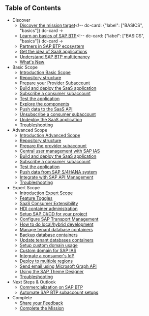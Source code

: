 ## Table of Contents

<!-- disco-toc-start -->
- Discover
    - [Discover the mission target](https://github.com/SAP-samples/btp-cf-cap-multitenant-susaas/blob/main/docu/1-discover/1-discover-mission-target/README.md)<!-- dc-card: {"label": ["BASICS", "basics"]} dc-card ->
    - [Learn on basics of SAP BTP](https://github.com/SAP-samples/btp-cf-cap-multitenant-susaas/blob/main/docu/1-discover/2-learn-basics-sap-btp/README.md)<!-- dc-card: {"label": ["BASICS", "basics"]} dc-card ->
    - [Partners in SAP BTP ecosystem](https://github.com/SAP-samples/btp-cf-cap-multitenant-susaas/blob/main/docu/1-discover/3-partners-sap-btp-ecosystem/README.md)
    - [Get the idea of SaaS applications](https://github.com/SAP-samples/btp-cf-cap-multitenant-susaas/blob/main/docu/1-discover/4-get-idea-saas-applications/README.md)
    - [Understand SAP BTP multitenancy](https://github.com/SAP-samples/btp-cf-cap-multitenant-susaas/blob/main/docu/1-discover/5-understand-btp-multitenancy/README.md)
    - [What's New](https://github.com/SAP-samples/btp-cf-cap-multitenant-susaas/blob/main/docu/1-discover/6-whats-new/README.md)
- Basic Scope
    - [Introduction Basic Scope](https://github.com/SAP-samples/btp-cf-cap-multitenant-susaas/blob/main/docu/2-basic/0-introduction-basic-scope/README.md)
    - [Repository structure](https://github.com/SAP-samples/btp-cf-cap-multitenant-susaas/blob/main/docu/2-basic/1-understand-repo-structure/README.md)
    - [Prepare your Provider Subaccount](https://github.com/SAP-samples/btp-cf-cap-multitenant-susaas/blob/main/docu/2-basic/2-prepare-provider-subaccount/README.md)
    - [Build and deploy the SaaS application](https://github.com/SAP-samples/btp-cf-cap-multitenant-susaas/blob/main/docu/2-basic/3-build-deploy-saas-application/README.md)
    - [Subscribe a consumer subaccount](https://github.com/SAP-samples/btp-cf-cap-multitenant-susaas/blob/main/docu/2-basic/4-subscribe-consumer-subaccount/README.md)
    - [Test the application](https://github.com/SAP-samples/btp-cf-cap-multitenant-susaas/blob/main/docu/2-basic/6-test-the-application/README.md)
    - [Explore the components](https://github.com/SAP-samples/btp-cf-cap-multitenant-susaas/blob/main/docu/2-basic/7-explore-the-components/README.md)  
    - [Push data to the SaaS API](https://github.com/SAP-samples/btp-cf-cap-multitenant-susaas/blob/main/docu/2-basic/5-push-data-to-saas-api/README.md)  
    - [Unsubscribe a consumer subaccount](https://github.com/SAP-samples/btp-cf-cap-multitenant-susaas/blob/main/docu/2-basic/8-unsubscribe-consumer-subaccount/README.md)
    - [Undeploy the SaaS application](https://github.com/SAP-samples/btp-cf-cap-multitenant-susaas/blob/main/docu/2-basic/9-undeploy-saas-application/README.md)
    - [Troubleshooting](https://github.com/SAP-samples/btp-cf-cap-multitenant-susaas/blob/main/docu/2-basic/10-troubleshooting/README.md)
- Advanced Scope
    - [Introduction Advanced Scope](https://github.com/SAP-samples/btp-cf-cap-multitenant-susaas/blob/main/docu/3-advanced/0-introduction-advanced-scope/README.md)
    - [Repository structure](https://github.com/SAP-samples/btp-cf-cap-multitenant-susaas/blob/main/docu/3-advanced/1-understand-repo-structure/README.md)
    - [Prepare the provider subaccount](https://github.com/SAP-samples/btp-cf-cap-multitenant-susaas/blob/main/docu/3-advanced/2-prepare-provider-subaccount/README.md)
    - [Central user management with SAP IAS](https://github.com/SAP-samples/btp-cf-cap-multitenant-susaas/blob/main/docu/3-advanced/3-central-user-management-ias/README.md)
    - [Build and deploy the SaaS application](https://github.com/SAP-samples/btp-cf-cap-multitenant-susaas/blob/main/docu/3-advanced/4-build-deploy-saas-application/README.md)
    - [Subscribe a consumer subaccount](https://github.com/SAP-samples/btp-cf-cap-multitenant-susaas/blob/main/docu/3-advanced/5-subscribe-consumer-subaccount/README.md)
    - [Test the application](https://github.com/SAP-samples/btp-cf-cap-multitenant-susaas/blob/main/docu/3-advanced/6-test-the-application/README.md)
    - [Push data from SAP S/4HANA system](https://github.com/SAP-samples/btp-cf-cap-multitenant-susaas/blob/main/docu/3-advanced/7-push-data-s4hana-system/README.md)
    - [Integrate with SAP API Management](https://github.com/SAP-samples/btp-cf-cap-multitenant-susaas/blob/main/docu/3-advanced/8-integrate-sap-api-management/README.md)
    - [Troubleshooting](https://github.com/SAP-samples/btp-cf-cap-multitenant-susaas/blob/main/docu/3-advanced/9-troubleshooting/README.md)
- Expert Scope
    - [Introduction Expert Scope](https://github.com/SAP-samples/btp-cf-cap-multitenant-susaas/blob/main/docu/4-expert/0-introduction-expert-scope/README.md)
    - [Feature Toggles](https://github.com/SAP-samples/btp-cf-cap-multitenant-susaas/blob/main/docu/4-expert/feature-toggles/README.md)
    - [SaaS Consumer Extensibility](https://github.com/SAP-samples/btp-cf-cap-multitenant-susaas/blob/main/docu/4-expert/consumer-extensibility/README.md)
    - [HDI container administration](https://github.com/SAP-samples/btp-cf-cap-multitenant-susaas/blob/main/docu/4-expert/hdi-container-administration/README.md)
    - [Setup SAP CI/CD for your project](https://github.com/SAP-samples/btp-cf-cap-multitenant-susaas/blob/main/docu/4-expert/setup-cicd-for-project/README.md)
    - [Configure SAP Transport Management](https://github.com/SAP-samples/btp-cf-cap-multitenant-susaas/blob/main/docu/4-expert/configure-transport-management/README.md)
    - [How to do local/hybrid development](https://github.com/SAP-samples/btp-cf-cap-multitenant-susaas/blob/main/docu/4-expert/local-hybrid-development/README.md)
    - [Manage tenant database containers](https://github.com/SAP-samples/btp-cf-cap-multitenant-susaas/blob/main/docu/4-expert/manage-tenant-containers/README.md)
    - [Backup database containers](https://github.com/SAP-samples/btp-cf-cap-multitenant-susaas/blob/main/docu/4-expert/backup-database-containers/README.md)
    - [Update tenant databases containers](https://github.com/SAP-samples/btp-cf-cap-multitenant-susaas/blob/main/docu/4-expert/update-tenant-containers/README.md)
    - [Setup custom domain usage](https://github.com/SAP-samples/btp-cf-cap-multitenant-susaas/blob/main/docu/4-expert/custom-domain-usage/README.md)
    - [Custom domain for SAP IAS](https://github.com/SAP-samples/btp-cf-cap-multitenant-susaas/blob/main/docu/4-expert/custom-domain-for-ias/README.md)
    - [Integrate a consumer's IdP](https://github.com/SAP-samples/btp-cf-cap-multitenant-susaas/blob/main/docu/4-expert/integrate-consumers-idp/README.md)
    - [Deploy to multiple regions](https://github.com/SAP-samples/btp-cf-cap-multitenant-susaas/blob/main/docu/4-expert/deploy-multiple-regions/README.md)
    - [Send email using Microsoft Graph API](https://github.com/SAP-samples/btp-cf-cap-multitenant-susaas/blob/main/docu/4-expert/send-emails-graph-api/README.md)
    - [Using the SAP Theme Designer](https://github.com/SAP-samples/btp-cf-cap-multitenant-susaas/blob/main/docu/4-expert/using-sap-theme-designer/README.md)
    - [Troubleshooting](https://github.com/SAP-samples/btp-cf-cap-multitenant-susaas/blob/main/docu/4-expert/troubleshooting/README.md)
- Next Steps & Outlook
    - [Commercialization on SAP BTP](https://github.com/SAP-samples/btp-cf-cap-multitenant-susaas/blob/main/docu/5-next-outlook/commercialization-btp/README.md)
    - [Automate SAP BTP subaccount setups](https://github.com/SAP-samples/btp-cf-cap-multitenant-susaas/blob/main/docu/5-next-outlook/automate-subaccount-setups/README.md)
- Complete 
    - [Share your Feedback](https://github.com/SAP-samples/btp-cf-cap-multitenant-susaas/blob/main/docu/6-complete/share-feedback/README.md)
    - [Complete the Mission](https://github.com/SAP-samples/btp-cf-cap-multitenant-susaas/blob/main/docu/6-complete/complete-mission/README.md)
<!-- disco-toc-end -->